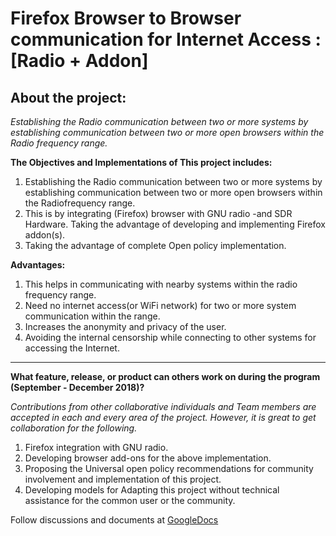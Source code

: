 # Firefox Browser to Browser communication for Internet Access : [Radio + Addon]

## About the project:

*Establishing the Radio communication between two or more systems by establishing communication between two or more open browsers within the Radio frequency range.*
 
**The Objectives and Implementations of This project includes:**

  1. Establishing the Radio communication between two or more systems by establishing communication between two or more open browsers within the Radiofrequency range.
  2. This is by integrating (Firefox) browser with GNU radio -and SDR Hardware. Taking the advantage of developing and implementing Firefox addon(s). 
  3. Taking the advantage of complete Open policy implementation.

**Advantages:**


 
  1. This helps in communicating with nearby systems within the radio frequency range.
  2.  Need no internet access(or WiFi network) for two or more system communication within the range.
  3. Increases the anonymity and privacy of the user.
  4. Avoiding the internal censorship while connecting to other systems for accessing the Internet. 

----------------------------------------------------------------------------------------------

**What feature, release, or product can others work on during the program (September - December 2018)?**

_*Contributions from other collaborative individuals and Team members are accepted in each and every area of the project. However, it is great to get collaboration for the following.*_

1. Firefox integration with GNU radio.
2. Developing browser add-ons for the above implementation.
3.  Proposing the Universal open policy recommendations for community involvement and implementation of this project. 
4. Developing models for Adapting this project without technical assistance for the common user or the community.

Follow discussions and documents at [GoogleDocs](https://docs.google.com/document/d/198ksOxVEWML93oWXseHG46xxUkvqSe1d2_k8P76aAuM/edit)
